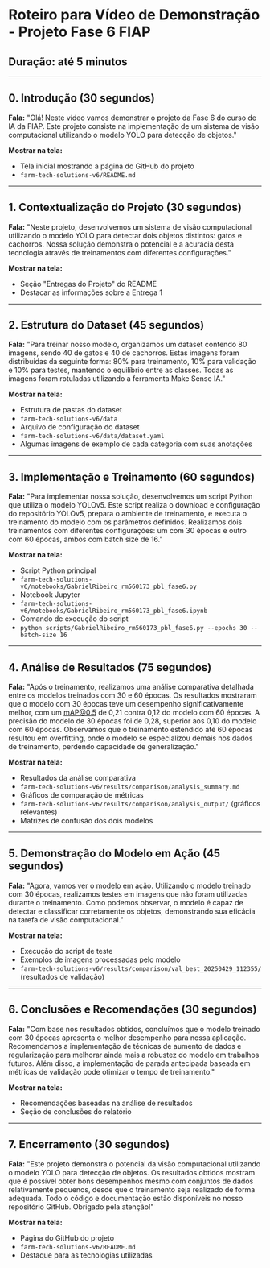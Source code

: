 # Roteiro para Vídeo de Demonstração - Projeto Fase 6 FIAP

## Duração: até 5 minutos

---

## 0. Introdução (30 segundos)

**Fala:**
"Olá! Neste vídeo vamos demonstrar o projeto da Fase 6 do curso de IA da FIAP. Este projeto consiste na implementação de um sistema de visão computacional utilizando o modelo YOLO para detecção de objetos."

**Mostrar na tela:**

- Tela inicial mostrando a página do GitHub do projeto
- `farm-tech-solutions-v6/README.md`

---

## 1. Contextualização do Projeto (30 segundos)

**Fala:**
"Neste projeto, desenvolvemos um sistema de visão computacional utilizando o modelo YOLO para detectar dois objetos distintos: gatos e cachorros. Nossa solução demonstra o potencial e a acurácia desta tecnologia através de treinamentos com diferentes configurações."

**Mostrar na tela:**

- Seção "Entregas do Projeto" do README
- Destacar as informações sobre a Entrega 1

---

## 2. Estrutura do Dataset (45 segundos)

**Fala:**
"Para treinar nosso modelo, organizamos um dataset contendo 80 imagens, sendo 40 de gatos e 40 de cachorros. Estas imagens foram distribuídas da seguinte forma: 80% para treinamento, 10% para validação e 10% para testes, mantendo o equilíbrio entre as classes. Todas as imagens foram rotuladas utilizando a ferramenta Make Sense IA."

**Mostrar na tela:**

- Estrutura de pastas do dataset
- `farm-tech-solutions-v6/data`
- Arquivo de configuração do dataset
- `farm-tech-solutions-v6/data/dataset.yaml`
- Algumas imagens de exemplo de cada categoria com suas anotações

---

## 3. Implementação e Treinamento (60 segundos)

**Fala:**
"Para implementar nossa solução, desenvolvemos um script Python que utiliza o modelo YOLOv5. Este script realiza o download e configuração do repositório YOLOv5, prepara o ambiente de treinamento, e executa o treinamento do modelo com os parâmetros definidos. Realizamos dois treinamentos com diferentes configurações: um com 30 épocas e outro com 60 épocas, ambos com batch size de 16."

**Mostrar na tela:**

- Script Python principal
- `farm-tech-solutions-v6/notebooks/GabrielRibeiro_rm560173_pbl_fase6.py`
- Notebook Jupyter
- `farm-tech-solutions-v6/notebooks/GabrielRibeiro_rm560173_pbl_fase6.ipynb`
- Comando de execução do script
- `python scripts/GabrielRibeiro_rm560173_pbl_fase6.py --epochs 30 --batch-size 16`

---

## 4. Análise de Resultados (75 segundos)

**Fala:**
"Após o treinamento, realizamos uma análise comparativa detalhada entre os modelos treinados com 30 e 60 épocas. Os resultados mostraram que o modelo com 30 épocas teve um desempenho significativamente melhor, com um mAP@0.5 de 0,21 contra 0,12 do modelo com 60 épocas. A precisão do modelo de 30 épocas foi de 0,28, superior aos 0,10 do modelo com 60 épocas. Observamos que o treinamento estendido até 60 épocas resultou em overfitting, onde o modelo se especializou demais nos dados de treinamento, perdendo capacidade de generalização."

**Mostrar na tela:**

- Resultados da análise comparativa
- `farm-tech-solutions-v6/results/comparison/analysis_summary.md`
- Gráficos de comparação de métricas
- `farm-tech-solutions-v6/results/comparison/analysis_output/` (gráficos relevantes)
- Matrizes de confusão dos dois modelos

---

## 5. Demonstração do Modelo em Ação (45 segundos)

**Fala:**
"Agora, vamos ver o modelo em ação. Utilizando o modelo treinado com 30 épocas, realizamos testes em imagens que não foram utilizadas durante o treinamento. Como podemos observar, o modelo é capaz de detectar e classificar corretamente os objetos, demonstrando sua eficácia na tarefa de visão computacional."

**Mostrar na tela:**

- Execução do script de teste
- Exemplos de imagens processadas pelo modelo
- `farm-tech-solutions-v6/results/comparison/val_best_20250429_112355/` (resultados de validação)

---

## 6. Conclusões e Recomendações (30 segundos)

**Fala:**
"Com base nos resultados obtidos, concluímos que o modelo treinado com 30 épocas apresenta o melhor desempenho para nossa aplicação. Recomendamos a implementação de técnicas de aumento de dados e regularização para melhorar ainda mais a robustez do modelo em trabalhos futuros. Além disso, a implementação de parada antecipada baseada em métricas de validação pode otimizar o tempo de treinamento."

**Mostrar na tela:**

- Recomendações baseadas na análise de resultados
- Seção de conclusões do relatório

---

## 7. Encerramento (30 segundos)

**Fala:**
"Este projeto demonstra o potencial da visão computacional utilizando o modelo YOLO para detecção de objetos. Os resultados obtidos mostram que é possível obter bons desempenhos mesmo com conjuntos de dados relativamente pequenos, desde que o treinamento seja realizado de forma adequada. Todo o código e documentação estão disponíveis no nosso repositório GitHub. Obrigado pela atenção!"

**Mostrar na tela:**

- Página do GitHub do projeto
- `farm-tech-solutions-v6/README.md`
- Destaque para as tecnologias utilizadas
